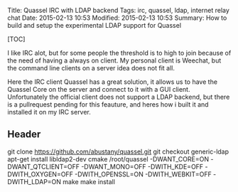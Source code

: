 Title: Quassel IRC with LDAP backend
Tags: irc, quassel, ldap, internet relay chat
Date: 2015-02-13 10:53
Modified: 2015-02-13 10:53
Summary: How to build and setup the experimental LDAP support for Quassel

[TOC]

I like IRC alot, but for some people the threshold is to high to join because of the need of having a always on client. My personal client is Weechat, but the command line clients on a server idea does not fit all.

Here the IRC client Quassel has a great solution, it allows us to have the Quassel Core on the server and connect to it with a GUI client. Unfortunately the official client does not support a LDAP backend, but there is a pullrequest pending for this feauture, and heres how i built it and installed it on my IRC server.

## Header

git clone https://github.com/abustany/quassel.git
git checkout generic-ldap
apt-get install libldap2-dev
cmake /root/quassel -DWANT_CORE=ON -DWANT_QTCLIENT=OFF -DWANT_MONO=OFF -DWITH_KDE=OFF -DWITH_OXYGEN=OFF -DWITH_OPENSSL=ON -DWITH_WEBKIT=OFF -DWITH_LDAP=ON
make
make install
